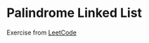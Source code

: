 # Palindrome Linked List
Exercise from [LeetCode](https://leetcode.com/problems/palindrome-linked-list/description/)